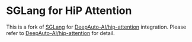 # SGLang for HiP Attention

This is a fork of [SGLang](https://github.com/sgl-project/sglang) for [DeepAuto-AI/hip-attention][hip-attention]  integration. Please refer to [DeepAuto-AI/hip-attention][hip-attention] for detail.

[hip-attention]: https://github.com/DeepAuto-AI/hip-attention
